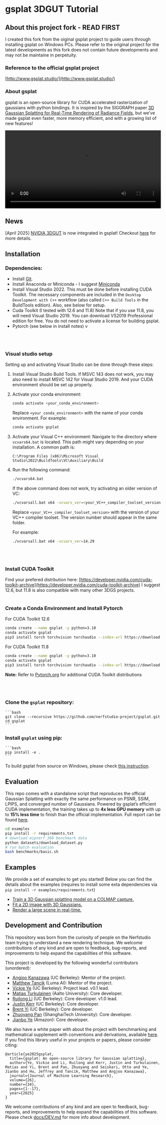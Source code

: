 # gsplat 3DGUT Tutorial

## About this project fork - READ FIRST

I created this fork from the oiginal gsplat project to guide users through installing gsplat on Windows PCs. Please refer to the original project for the latest developments as this fork does not contain future developments and may not be maintaine in perpetuity.

### Reference to the official gsplat project
[http://www.gsplat.studio/](http://www.gsplat.studio/)

### About gsplat
gsplat is an open-source library for CUDA accelerated rasterization of gaussians with python bindings. It is inspired by the SIGGRAPH paper [3D Gaussian Splatting for Real-Time Rendering of Radiance Fields](https://repo-sam.inria.fr/fungraph/3d-gaussian-splatting/), but we’ve made gsplat even faster, more memory efficient, and with a growing list of new features! 

<div align="center">
  <video src="https://github.com/nerfstudio-project/gsplat/assets/10151885/64c2e9ca-a9a6-4c7e-8d6f-47eeacd15159" width="100%" />
</div>

## News

[April 2025] [NVIDIA 3DGUT](https://research.nvidia.com/labs/toronto-ai/3DGUT/) is now integrated in gsplat! Checkout [here](docs/3dgut.md) for more details.

## Installation

### Dependencies:

- Install [Git](https://git-scm.com/downloads).
- Install Anaconda or Miniconda - I suggest [Miniconda](https://www.anaconda.com/download?utm_source=anacondadocs&utm_medium=documentation&utm_campaign=download&utm_content=installwindows)
- Install Visual Studio 2022. This must be done before installing CUDA Toolkit. The necessary components are included in the `Desktop Development with C++` workflow (also called `C++ Build Tools` in the BuildTools edition). Also, see below for setup.
- Cuda Toolkit (I tested with 12.6 and 11.8) Note that if you use 11.8, you will need Visual Studio 2019. You can download VS2019 Professional edition for free. You do not need to activate a license for building gsplat.
- Pytorch (see below in install notes)
  v

<br><br>

### Visual studio setup

Setting up and activating Visual Studio can be done through these steps:

1. Install Visual Studio Build Tools. If MSVC 143 does not work, you may also need to install MSVC 142 for Visual Studio 2019. And your CUDA environment should be set up properly.


2. Activate your conda environment:
    ```bash
    conda activate <your_conda_environment>
    ```
    Replace `<your_conda_environment>` with the name of your conda environment. For example:
    ```bash
    conda activate gsplat
    ```

3. Activate your Visual C++ environment:
    Navigate to the directory where `vcvars64.bat` is located. This path might vary depending on your installation. A common path is:
    ```
    C:\Program Files (x86)\Microsoft Visual Studio\2022\BuildTools\VC\Auxiliary\Build
    ```

4. Run the following command:
    ```bash
    ./vcvars64.bat
    ```

    If the above command does not work, try activating an older version of VC:
    ```bash
    ./vcvarsall.bat x64 -vcvars_ver=<your_VC++_compiler_toolset_version>
    ```
    Replace `<your_VC++_compiler_toolset_version>` with the version of your VC++ compiler toolset. The version number should appear in the same folder.
    
    For example:
    ```bash
    ./vcvarsall.bat x64 -vcvars_ver=14.29
    ```
<br><br>


### Install CUDA Toolkit
Find your prefered distrbution here: [https://developer.nvidia.com/cuda-toolkit-archive](https://developer.nvidia.com/cuda-toolkit-archive)
I suggest 12.6, but 11.8 is also compatible with many other 3DGS projects.
<br><br>

### Create a Conda Environment and Install Pytorch

For CUDA Toolkit 12.6 
```bash
conda create --name gsplat -y python=3.10
conda activate gsplat
pip3 install torch torchvision torchaudio --index-url https://download.pytorch.org/whl/cu126
```

For CUDA Toolkit 11.8
```bash
conda create --name gsplat -y python=3.10
conda activate gsplat
pip3 install torch torchvision torchaudio --index-url https://download.pytorch.org/whl/cu118
```

**Note:** Refer to [Pytorch.org](https://pytorch.org/get-started/locally/) for additional CUDA Toolkit distributions

<br><br>

### Clone the `gsplat` repository:
    ```bash
    git clone --recursive https://github.com/nerfstudio-project/gsplat.git
    cd gsplat
    ```

### Install `gsplat` using pip:
    ```bash
    pip install -e .
    ```

To build gsplat from source on Windows, please check [this instruction](docs/INSTALL_WIN.md).

## Evaluation

This repo comes with a standalone script that reproduces the official Gaussian Splatting with exactly the same performance on PSNR, SSIM, LPIPS, and converged number of Gaussians. Powered by gsplat’s efficient CUDA implementation, the training takes up to **4x less GPU memory** with up to **15% less time** to finish than the official implementation. Full report can be found [here](https://docs.gsplat.studio/main/tests/eval.html).

```bash
cd examples
pip install -r requirements.txt
# download mipnerf_360 benchmark data
python datasets/download_dataset.py
# run batch evaluation
bash benchmarks/basic.sh
```

## Examples

We provide a set of examples to get you started! Below you can find the details about
the examples (requires to install some exta dependencies via `pip install -r examples/requirements.txt`)

- [Train a 3D Gaussian splatting model on a COLMAP capture.](https://docs.gsplat.studio/main/examples/colmap.html)
- [Fit a 2D image with 3D Gaussians.](https://docs.gsplat.studio/main/examples/image.html)
- [Render a large scene in real-time.](https://docs.gsplat.studio/main/examples/large_scale.html)


## Development and Contribution

This repository was born from the curiosity of people on the Nerfstudio team trying to understand a new rendering technique. We welcome contributions of any kind and are open to feedback, bug-reports, and improvements to help expand the capabilities of this software.

This project is developed by the following wonderful contributors (unordered):

- [Angjoo Kanazawa](https://people.eecs.berkeley.edu/~kanazawa/) (UC Berkeley): Mentor of the project.
- [Matthew Tancik](https://www.matthewtancik.com/about-me) (Luma AI): Mentor of the project.
- [Vickie Ye](https://people.eecs.berkeley.edu/~vye/) (UC Berkeley): Project lead. v0.1 lead.
- [Matias Turkulainen](https://maturk.github.io/) (Aalto University): Core developer.
- [Ruilong Li](https://www.liruilong.cn/) (UC Berkeley): Core developer. v1.0 lead.
- [Justin Kerr](https://kerrj.github.io/) (UC Berkeley): Core developer.
- [Brent Yi](https://github.com/brentyi) (UC Berkeley): Core developer.
- [Zhuoyang Pan](https://panzhy.com/) (ShanghaiTech University): Core developer.
- [Jianbo Ye](http://www.jianboye.org/) (Amazon): Core developer.

We also have a white paper with about the project with benchmarking and mathematical supplement with conventions and derivations, available [here](https://arxiv.org/abs/2409.06765). If you find this library useful in your projects or papers, please consider citing:

```
@article{ye2025gsplat,
  title={gsplat: An open-source library for Gaussian splatting},
  author={Ye, Vickie and Li, Ruilong and Kerr, Justin and Turkulainen, Matias and Yi, Brent and Pan, Zhuoyang and Seiskari, Otto and Ye, Jianbo and Hu, Jeffrey and Tancik, Matthew and Angjoo Kanazawa},
  journal={Journal of Machine Learning Research},
  volume={26},
  number={34},
  pages={1--17},
  year={2025}
}
```

We welcome contributions of any kind and are open to feedback, bug-reports, and improvements to help expand the capabilities of this software. Please check [docs/DEV.md](docs/DEV.md) for more info about development.

